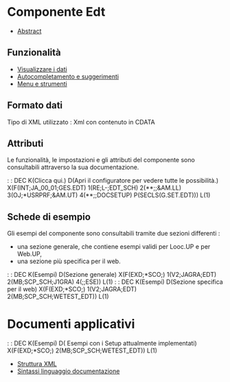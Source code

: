 # Componente Edt

- [Abstract](Sorgenti/DOC/TA/B£AMO/LOCEDT_F00)

## Funzionalità
- [Visualizzare i dati](Sorgenti/DOC/TA/B£AMO/LOCEDT_F01)
- [Autocompletamento e suggerimenti](Sorgenti/DOC/TA/B£AMO/LOCEDT_F02)
- [Menu e strumenti](Sorgenti/DOC/TA/B£AMO/LOCEDT_F03)

## Formato dati
Tipo di XML utilizzato :  Xml con contenuto in CDATA

## Attributi
Le funzionalità, le impostazioni e gli attributi del componente sono consultabili attraverso la sua documentazione.

 :  : DEC K(Clicca qui.) D(Apri il configuratore per vedere tutte le possibilità.) X(F(INT;JA_00_01;GES.EDT) 1(RE;L-;EDT_SCH) 2(\*\*;;&AM.LL) 3(OJ;\*USRPRF;&AM.UT) 4(\*\*;;DOCSETUP) P(SECLS(G.SET.EDT))) L(1)

## Schede di esempio
Gli esempi del componente sono consultabili tramite due sezioni differenti : 
- una sezione generale, che contiene esempi validi per Looc.UP e per Web.UP,
- una sezione più specifica per il web.

 :  : DEC K(Esempi) D(Sezione generale) X(F(EXD;\*SCO;) 1(V2;JAGRA;EDT) 2(MB;SCP_SCH;J1GRA) 4(;;ESE)) L(1)
 :  : DEC K(Esempi) D(Sezione specifica per il web) X(F(EXD;\*SCO;) 1(V2;JAGRA;EDT) 2(MB;SCP_SCH;WETEST_EDT)) L(1)

# Documenti applicativi
 :  : DEC K(Esempi) D( Esempi con i Setup attualmente implementati) X(F(EXD;\*SCO;) 2(MB;SCP_SCH;WETEST_EDT)) L(1)
- [Struttura XML](Sorgenti/DOC/TA/B£AMO/LOCEDT_XML)
- [Sintassi linguaggio documentazione](Sorgenti/DOC_OPE/TA/B£AMO/LOCEDT_SYX)
